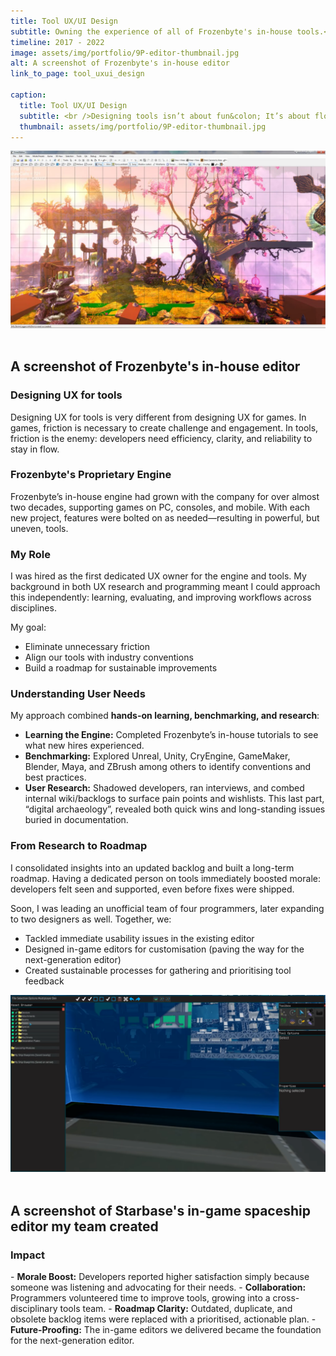 ```yaml
---
title: Tool UX/UI Design
subtitle: Owning the experience of all of Frozenbyte's in-house tools.<br>UX Design, Design Thinking, Team Leadership
timeline: 2017 - 2022
image: assets/img/portfolio/9P-editor-thumbnail.jpg
alt: A screenshot of Frozenbyte's in-house editor
link_to_page: tool_uxui_design

caption:
  title: Tool UX/UI Design
  subtitle: <br />Designing tools isn’t about fun&colon; It’s about flow. At Frozenbyte, I led the effort to make our proprietary engine faster, smoother, and developer-friendly, boosting morale and collaboration across the studio. My efforts lead the project to grow from small improvements to a complete overhaul of the in-house tools.
  thumbnail: assets/img/portfolio/9P-editor-thumbnail.jpg
---
```

<center><img src="assets/img/portfolio/9P-editor.jpg" alt="A screenshot of Frozenbyte's in-house editor" width=600 class="img-fluid"></center><br>

<div class="col-lg-12 text-center">
	<h2 class="section-heading text-uppercase"> A screenshot of Frozenbyte's in-house editor </h2>
</div>

<h3>Designing UX for tools</h3>
Designing UX for tools is very different from designing UX for games. In games, friction is necessary to create challenge and engagement. In tools, friction is the enemy: developers need efficiency, clarity, and reliability to stay in flow.

<h3>Frozenbyte's Proprietary Engine</h3>
Frozenbyte’s in-house engine had grown with the company for over almost two decades, supporting games on PC, consoles, and mobile. With each new project, features were bolted on as needed—resulting in powerful, but uneven, tools.

<h3>My Role</h3>
I was hired as the first dedicated UX owner for the engine and tools. My background in both UX research and programming meant I could approach this independently: learning, evaluating, and improving workflows across disciplines.

My goal:
- Eliminate unnecessary friction
- Align our tools with industry conventions
- Build a roadmap for sustainable improvements

<h3>Understanding User Needs</h3>
My approach combined <b>hands-on learning, benchmarking, and research</b>:

- <b>Learning the Engine:</b> Completed Frozenbyte’s in-house tutorials to see what new hires experienced.
- <b>Benchmarking:</b> Explored Unreal, Unity, CryEngine, GameMaker, Blender, Maya, and ZBrush among others to identify conventions and best practices.
- <b>User Research:</b> Shadowed developers, ran interviews, and combed internal wiki/backlogs to surface pain points and wishlists. This last part, “digital archaeology”, revealed both quick wins and long-standing issues buried in documentation.

<h3>From Research to Roadmap</h3>
I consolidated insights into an updated backlog and built a long-term roadmap. Having a dedicated person on tools immediately boosted morale: developers felt seen and supported, even before fixes were shipped.

Soon, I was leading an unofficial team of four programmers, later expanding to two designers as well. Together, we:
- Tackled immediate usability issues in the existing editor
- Designed in-game editors for customisation (paving the way for the next-generation editor)
- Created sustainable processes for gathering and prioritising tool feedback

<center><img src="assets/img/portfolio/starbase-in-game-spaceship-editor.png" alt="A screenshot of Starbase's in-game spaceship editor" width=600 class="img-fluid"></center><br>

<div class="col-lg-12 text-center">
	<h2 class="section-heading text-uppercase"> A screenshot of Starbase's in-game spaceship editor my team created </h2>
</div>

<h3>Impact</h3>
- <b>Morale Boost:</b> Developers reported higher satisfaction simply because someone was listening and advocating for their needs.
- <b>Collaboration:</b> Programmers volunteered time to improve tools, growing into a cross-disciplinary tools team.
- <b>Roadmap Clarity:</b> Outdated, duplicate, and obsolete backlog items were replaced with a prioritised, actionable plan.
- <b>Future-Proofing:</b> The in-game editors we delivered became the foundation for the next-generation editor.